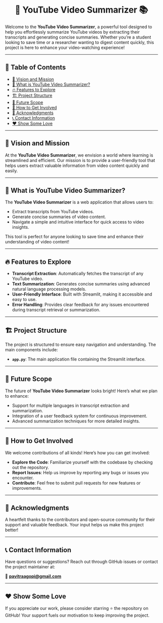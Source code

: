 <div align="center">

  # 🎥 **YouTube Video Summarizer** 📚

</div>



Welcome to the **YouTube Video Summarizer**, a powerful tool designed to help you effortlessly summarize YouTube videos by extracting their transcripts and generating concise summaries. Whether you’re a student looking to save time or a researcher wanting to digest content quickly, this project is here to enhance your video-watching experience!

---

## 📑 **Table of Contents**

- [🌟 Vision and Mission](#-vision-and-mission)
- [🎯 What is YouTube Video Summarizer?](#-what-is-youtube-video-summarizer)
- [🔥 Features to Explore](#-features-to-explore)
- [🏗️ Project Structure](#%EF%B8%8F-project-structure)
- [🚀 Future Scope](#-future-scope)
- [🧩 How to Get Involved](#-how-to-get-involved)
- [🙌 Acknowledgments](#-acknowledgments)
- [📞 Contact Information](#-contact-information)
- [❤️ Show Some Love](#-show-some-love)

---

## 🌟 **Vision and Mission**

At the **YouTube Video Summarizer**, we envision a world where learning is streamlined and efficient. Our mission is to provide a user-friendly tool that helps users extract valuable information from video content quickly and easily.

---

## 🎯 **What is YouTube Video Summarizer?**

The **YouTube Video Summarizer** is a web application that allows users to:

- Extract transcripts from YouTube videos.
- Generate concise summaries of video content.
- Navigate a simple and intuitive interface for quick access to video insights.

This tool is perfect for anyone looking to save time and enhance their understanding of video content!

---

## 🔥 **Features to Explore**

- **Transcript Extraction**: Automatically fetches the transcript of any YouTube video.
- **Text Summarization**: Generates concise summaries using advanced natural language processing models.
- **User-Friendly Interface**: Built with Streamlit, making it accessible and easy to use.
- **Error Handling**: Provides clear feedback for any issues encountered during transcript retrieval or summarization.

---

## 🏗️ **Project Structure**

The project is structured to ensure easy navigation and understanding. The main components include:

- **`app.py`**: The main application file containing the Streamlit interface.

---

## 🚀 **Future Scope**

The future of **YouTube Video Summarizer** looks bright! Here’s what we plan to enhance:

- Support for multiple languages in transcript extraction and summarization.
- Integration of a user feedback system for continuous improvement.
- Advanced summarization techniques for more detailed insights.

---

## 🧩 **How to Get Involved**

We welcome contributions of all kinds! Here’s how you can get involved:

- **Explore the Code**: Familiarize yourself with the codebase by checking out the repository.
- **Report Issues**: Help us improve by reporting any bugs or issues you encounter.
- **Contribute**: Feel free to submit pull requests for new features or improvements.

---

## 🙌 **Acknowledgments**

A heartfelt thanks to the contributors and open-source community for their support and valuable feedback. Your input helps us make this project better!

---

## 📞 **Contact Information**

Have questions or suggestions? Reach out through GitHub issues or contact the project maintainer at:

📧 **pavitraagopi@gmail.com**

---

## ❤️ **Show Some Love**

If you appreciate our work, please consider starring ⭐ the repository on GitHub! Your support fuels our motivation to keep improving the project.

